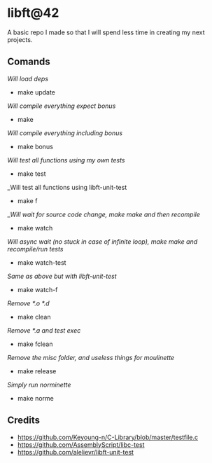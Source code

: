 # libft@42

A basic repo I made so that I will spend less time in creating my next projects.

## Comands

_Will load deps_
- make update

_Will compile everything expect bonus_
- make

_Will compile everything including bonus_
- make bonus

_Will test all functions using my own tests_
- make test

_Will test all functions using libft-unit-test
- make f

__Will wait for source code change, make make and then recompile_
- make watch

_Will async wait (no stuck in case of infinite loop), make make and recompile/run
tests_
- make watch-test

_Same as above but with libft-unit-test_
- make watch-f

_Remove *.o *.d_
- make clean

_Remove *.a and test exec_
- make fclean

_Remove the misc folder, and useless things for moulinette_
- make release

_Simply run norminette_
- make norme

## Credits
- https://github.com/Keyoung-n/C-Library/blob/master/testfile.c
- https://github.com/AssemblyScript/libc-test
- https://github.com/alelievr/libft-unit-test
